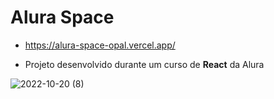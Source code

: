# Alura Space
- https://alura-space-opal.vercel.app/

- Projeto desenvolvido durante um curso de **React** da Alura


![2022-10-20 (8)](https://user-images.githubusercontent.com/103390905/196952271-1eb85a75-7826-413e-8209-6da7cf434ace.png)


